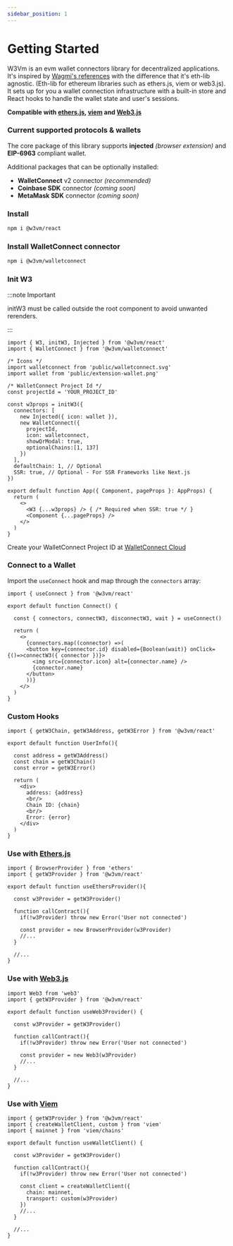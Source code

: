 ```yaml
---
sidebar_position: 1
---
```


# Getting Started

W3Vm is an evm wallet connectors library for decentralized applications. It's inspired by <a href="https://github.com/wagmi-dev/references" target="_blank">Wagmi's references</a> with the difference that it's eth-lib agnostic. (Eth-lib for ethereum libraries such as ethers.js, viem or web3.js).<br/>
It sets up for you a wallet connection infrastructure with a built-in store and React hooks to handle the wallet state and user's sessions.

**Compatible with <a href="https://docs.ethers.org/v6/" target="_blank">ethers.js</a>, <a href="https://viem.sh/" target="_blank">viem</a> and <a href="https://docs.web3js.org/" target="_blank">Web3.js</a>**

### Current supported protocols & wallets
The core package of this library supports **injected** *(browser extension)* and **EIP-6963** compliant wallet.

Additional packages that can be optionally installed:
- **WalletConnect** v2 connector *(recommended)*
- **Coinbase SDK** connector *(coming soon)*
- **MetaMask SDK** connector *(coming soon)*

### Install

```bash npm2yarn
npm i @w3vm/react
```

### Install WalletConnect connector

```bash npm2yarn
npm i @w3vm/walletconnect
```

### Init W3

:::note Important

initW3 must be called outside the root component to avoid unwanted rerenders.

:::

```tsx
import { W3, initW3, Injected } from '@w3vm/react'
import { WalletConnect } from '@w3vm/walletconnect'

/* Icons */
import walletconnect from 'public/walletconnect.svg'
import wallet from 'public/extension-wallet.png'

/* WalletConnect Project Id */
const projectId = 'YOUR_PROJECT_ID'

const w3props = initW3({
  connectors: [
    new Injected({ icon: wallet }), 
    new WalletConnect({ 
      projectId,
      icon: walletconnect,
      showQrModal: true,
      optionalChains:[1, 137]
    })
  ],
  defaultChain: 1, // Optional
  SSR: true, // Optional - For SSR Frameworks like Next.js
})

export default function App({ Component, pageProps }: AppProps) {
  return (
    <>
      <W3 {...w3props} /> { /* Required when SSR: true */ }
      <Component {...pageProps} />
    </>
  )
}
```

Create your WalletConnect Project ID at <a href='https://cloud.walletconnect.com/sign-in' target='_blank' >WalletConnect Cloud</a>

### Connect to a Wallet

Import the `useConnect` hook and map through the `connectors` array:
```tsx
import { useConnect } from '@w3vm/react'

export default function Connect() {

  const { connectors, connectW3, disconnectW3, wait } = useConnect()
  
  return (
    <>
      {connectors.map((connector) =>(
      <button key={connector.id} disabled={Boolean(wait)} onClick={()=>connectW3({ connector })}>
        <img src={connector.icon} alt={connector.name} />
        {connector.name}
      </button>
      ))}
    </>
  )
}
```

### Custom Hooks

```tsx
import { getW3Chain, getW3Address, getW3Error } from '@w3vm/react'

export default function UserInfo(){
  
  const address = getW3Address()
  const chain = getW3Chain()
  const error = getW3Error()
  
  return (
    <div>
      address: {address}
      <br/>
      Chain ID: {chain}
      <br/>
      Error: {error}
    </div>
  )
}
```

### Use with <a href="https://docs.ethers.org/v6/" target="_blank">Ethers.js</a>
```tsx
import { BrowserProvider } from 'ethers'
import { getW3Provider } from '@w3vm/react'

export default function useEthersProvider(){

  const w3Provider = getW3Provider()

  function callContract(){
    if(!w3Provider) throw new Error('User not connected')

    const provider = new BrowserProvider(w3Provider)
    //...
  }

  //...
}
```

### Use with <a href="https://docs.web3js.org/" target="_blank">Web3.js</a>
```tsx
import Web3 from 'web3'
import { getW3Provider } from '@w3vm/react'

export default function useWeb3Provider() {

  const w3Provider = getW3Provider()

  function callContract(){
    if(!w3Provider) throw new Error('User not connected')

    const provider = new Web3(w3Provider)
    //...
  }

  //...
}
```

### Use with <a href="https://viem.sh/" target="_blank">Viem</a>
```tsx
import { getW3Provider } from '@w3vm/react'
import { createWalletClient, custom } from 'viem'
import { mainnet } from 'viem/chains'

export default function useWalletClient() {

  const w3Provider = getW3Provider()

  function callContract(){
    if(!w3Provider) throw new Error('User not connected')

    const client = createWalletClient({
      chain: mainnet,
      transport: custom(w3Provider)
    })
    //...
  }

  //...
}
```
